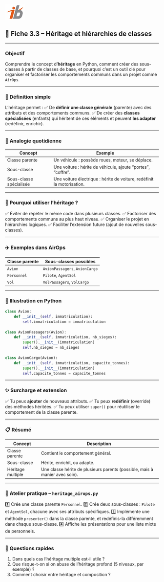 ![Logo](images\logo.png)

## 🧩 Fiche 3.3 – Héritage et hiérarchies de classes

---

### **Objectif**

Comprendre le concept d’**héritage** en Python, comment créer des sous-classes à partir de classes de base, et pourquoi c’est un outil clé pour organiser et factoriser les comportements communs dans un projet comme `AirOps`.

---

### 🔎 **Définition simple**

L’héritage permet :
✅ De **définir une classe générale** (parente) avec des attributs et des comportements communs.
✅ De créer des **classes spécialisées** (enfants) qui héritent de ces éléments et peuvent **les adapter** (redéfinir, enrichir).

---

### 🚗 **Analogie quotidienne**

| Concept                 | Exemple                                                                |
| ----------------------- | ---------------------------------------------------------------------- |
| Classe parente          | Un véhicule : possède roues, moteur, se déplace.                       |
| Sous-classe             | Une voiture : hérite de véhicule, ajoute “portes”, “coffre”.           |
| Sous-classe spécialisée | Une voiture électrique : hérite de voiture, redéfinit la motorisation. |

---

### 🧠 **Pourquoi utiliser l’héritage ?**

✅ Éviter de répéter le même code dans plusieurs classes.
✅ Factoriser des comportements communs au plus haut niveau.
✅ Organiser le projet en hiérarchies logiques.
✅ Faciliter l’extension future (ajout de nouvelles sous-classes).

---

### ✈️ **Exemples dans AirOps**

| Classe parente | Sous-classes possibles         |
| -------------- | ------------------------------ |
| `Avion`        | `AvionPassagers`, `AvionCargo` |
| `Personnel`    | `Pilote`, `AgentSol`           |
| `Vol`          | `VolPassagers`, `VolCargo`     |

---

### 🔧 **Illustration en Python**

```python
class Avion:
    def __init__(self, immatriculation):
        self.immatriculation = immatriculation

class AvionPassagers(Avion):
    def __init__(self, immatriculation, nb_sieges):
        super().__init__(immatriculation)
        self.nb_sieges = nb_sieges

class AvionCargo(Avion):
    def __init__(self, immatriculation, capacite_tonnes):
        super().__init__(immatriculation)
        self.capacite_tonnes = capacite_tonnes
```

---

### ✨ **Surcharge et extension**

✅ Tu peux **ajouter** de nouveaux attributs.
✅ Tu peux **redéfinir** (override) des méthodes héritées.
✅ Tu peux utiliser `super()` pour réutiliser le comportement de la classe parente.

---

### 📋 **Résumé**

| Concept           | Description                                                                 |
| ----------------- | --------------------------------------------------------------------------- |
| Classe parente    | Contient le comportement général.                                           |
| Sous-classe       | Hérite, enrichit, ou adapte.                                                |
| Héritage multiple | Une classe hérite de plusieurs parents (possible, mais à manier avec soin). |

---

### 🔧 **Atelier pratique – `heritage_airops.py`**

1️⃣ Crée une classe parente `Personnel`.
2️⃣ Crée deux sous-classes : `Pilote` et `AgentSol`, chacune avec ses attributs spécifiques.
3️⃣ Implémente une méthode `presenter()` dans la classe parente, et redéfinis-la différemment dans chaque sous-classe.
4️⃣ Affiche les présentations pour une liste mixte de personnels.

---

### 🧪 **Questions rapides**

1. Dans quels cas l’héritage multiple est-il utile ?
2. Que risque-t-on si on abuse de l’héritage profond (5 niveaux, par exemple) ?
3. Comment choisir entre héritage et composition ?

